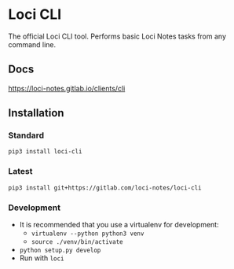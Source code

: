 # Loci CLI
The official Loci CLI tool. Performs basic Loci Notes tasks from any command line.

## Docs
https://loci-notes.gitlab.io/clients/cli

## Installation
### Standard
`pip3 install loci-cli`

### Latest
`pip3 install git+https://gitlab.com/loci-notes/loci-cli`

### Development
* It is recommended that you use a virtualenv for development:
    * `virtualenv --python python3 venv`
    * `source ./venv/bin/activate`
* `python setup.py develop`
* Run with `loci`
